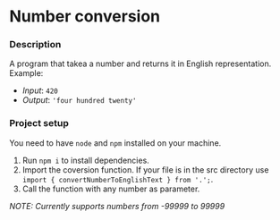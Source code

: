 # Number conversion

### Description

A program that takea a number and returns it in English representation. Example:

- *Input*: `420`
- *Output*: `'four hundred twenty'`
 
### Project setup

You need to have `node` and `npm` installed on your machine.

1. Run `npm i` to install dependencies.
1. Import the coversion function. If your file is in the src directory use `import { convertNumberToEnglishText } from '.';`.
1. Call the function with any number as parameter.

*NOTE: Currently supports numbers from -99999 to 99999*

